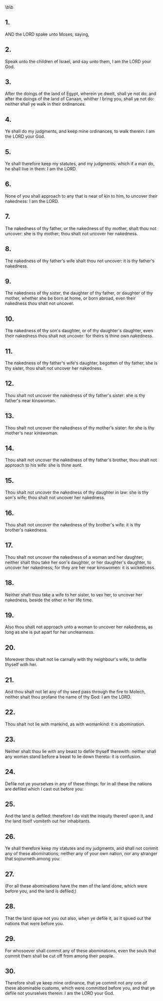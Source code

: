 \b\b
## 1.
AND the LORD spake unto Moses, saying,
## 2.
Speak unto the children of Israel, and say unto them, I am the LORD your God.
## 3.
After the doings of the land of Egypt, wherein ye dwelt, shall ye not do: and after the doings of the land of Canaan, whither I bring you, shall ye not do: neither shall ye walk in their ordinances.
## 4.
Ye shall do my judgments, and keep mine ordinances, to walk therein: I am the LORD your God.
## 5.
Ye shall therefore keep my statutes, and my judgments: which if a man do, he shall live in them: I am the LORD.
## 6.
None of you shall approach to any that is near of kin to him, to uncover their nakedness: I am the LORD.
## 7.
The nakedness of thy father, or the nakedness of thy mother, shalt thou not uncover: she is thy mother; thou shalt not uncover her nakedness.
## 8.
The nakedness of thy father's wife shalt thou not uncover: it is thy father's nakedness.
## 9.
The nakedness of thy sister, the daughter of thy father, or daughter of thy mother, whether she be born at home, or born abroad, even their nakedness thou shalt not uncover.
## 10.
The nakedness of thy son's daughter, or of thy daughter's daughter, even their nakedness thou shalt not uncover: for theirs is thine own nakedness.
## 11.
The nakedness of thy father's wife's daughter, begotten of thy father, she is thy sister, thou shalt not uncover her nakedness.
## 12.
Thou shalt not uncover the nakedness of thy father's sister: she is thy father's near kinswoman.
## 13.
Thou shalt not uncover the nakedness of thy mother's sister: for she is thy mother's near kinswoman.
## 14.
Thou shalt not uncover the nakedness of thy father's brother, thou shalt not approach to his wife: she is thine aunt.
## 15.
Thou shalt not uncover the nakedness of thy daughter in law: she is thy son's wife; thou shalt not uncover her nakedness.
## 16.
Thou shalt not uncover the nakedness of thy brother's wife: it is thy brother's nakedness.
## 17.
Thou shalt not uncover the nakedness of a woman and her daughter, neither shalt thou take her son's daughter, or her daughter's daughter, to uncover her nakedness; for they are her near kinswomen: it is wickedness.
## 18.
Neither shalt thou take a wife to her sister, to vex her, to uncover her nakedness, beside the other in her life time.
## 19.
Also thou shalt not approach unto a woman to uncover her nakedness, as long as she is put apart for her uncleanness.
## 20.
Moreover thou shalt not lie carnally with thy neighbour's wife, to defile thyself with her.
## 21.
And thou shalt not let any of thy seed pass through the fire to Molech, neither shalt thou profane the name of thy God: I am the LORD.
## 22.
Thou shalt not lie with mankind, as with womankind: it is abomination.
## 23.
Neither shalt thou lie with any beast to defile thyself therewith: neither shall any woman stand before a beast to lie down thereto: it is confusion.
## 24.
Defile not ye yourselves in any of these things: for in all these the nations are defiled which I cast out before you:
## 25.
And the land is defiled: therefore I do visit the iniquity thereof upon it, and the land itself vomiteth out her inhabitants.
## 26.
Ye shall therefore keep my statutes and my judgments, and shall not commit any of these abominations; neither any of your own nation, nor any stranger that sojourneth among you:
## 27.
(For all these abominations have the men of the land done, which were before you, and the land is defiled;)
## 28.
That the land spue not you out also, when ye defile it, as it spued out the nations that were before you.
## 29.
For whosoever shall commit any of these abominations, even the souls that commit them shall be cut off from among their people.
## 30.
Therefore shall ye keep mine ordinance, that ye commit not any one of these abominable customs, which were committed before you, and that ye defile not yourselves therein: I am the LORD your God.
